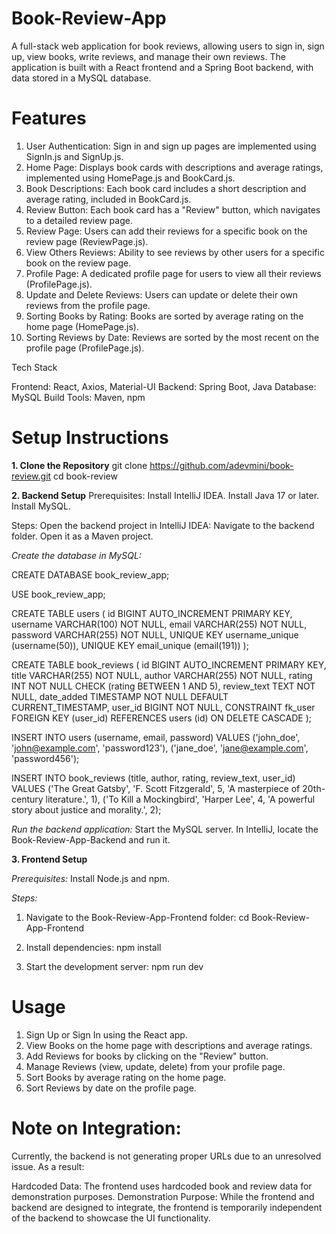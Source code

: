 # Book-Review-App
A full-stack web application for book reviews, allowing users to sign in, sign up, view books, write reviews, and manage their own reviews. The application is built with a React frontend and a Spring Boot backend, with data stored in a MySQL database.



# Features

1. User Authentication: Sign in and sign up pages are implemented using SignIn.js and SignUp.js.
2. Home Page: Displays book cards with descriptions and average ratings, implemented using HomePage.js and BookCard.js.
3. Book Descriptions: Each book card includes a short description and average rating, included in BookCard.js.
4. Review Button: Each book card has a "Review" button, which navigates to a detailed review page.
5. Review Page: Users can add their reviews for a specific book on the review page (ReviewPage.js).
6. View Others Reviews: Ability to see reviews by other users for a specific book on the review page.
7. Profile Page: A dedicated profile page for users to view all their reviews (ProfilePage.js).
8. Update and Delete Reviews: Users can update or delete their own reviews from the profile page.
9. Sorting Books by Rating: Books are sorted by average rating on the home page (HomePage.js).
10. Sorting Reviews by Date: Reviews are sorted by the most recent on the profile page (ProfilePage.js).



Tech Stack

  Frontend: React, Axios, Material-UI
  Backend: Spring Boot, Java
  Database: MySQL
  Build Tools: Maven, npm


# Setup Instructions

**1. Clone the Repository**
   git clone https://github.com/adevmini/book-review.git
   cd book-review

**2. Backend Setup**
Prerequisites:
   Install IntelliJ IDEA.
   Install Java 17 or later.
   Install MySQL.

Steps:
   Open the backend project in IntelliJ IDEA:
   Navigate to the backend folder.
   Open it as a Maven project.
   
   
*Create the database in MySQL:*

   CREATE DATABASE book_review_app;

   USE book_review_app;

   CREATE TABLE users (
       id BIGINT AUTO_INCREMENT PRIMARY KEY,
       username VARCHAR(100) NOT NULL,
       email VARCHAR(255) NOT NULL,
       password VARCHAR(255) NOT NULL,
       UNIQUE KEY username_unique (username(50)),
       UNIQUE KEY email_unique (email(191))
   );

   CREATE TABLE book_reviews (
       id BIGINT AUTO_INCREMENT PRIMARY KEY,
       title VARCHAR(255) NOT NULL,
       author VARCHAR(255) NOT NULL,
       rating INT NOT NULL CHECK (rating BETWEEN 1 AND 5),
       review_text TEXT NOT NULL,
       date_added TIMESTAMP NOT NULL DEFAULT CURRENT_TIMESTAMP,
       user_id BIGINT NOT NULL,
       CONSTRAINT fk_user FOREIGN KEY (user_id) REFERENCES users (id) ON DELETE CASCADE
   );

   INSERT INTO users (username, email, password)
   VALUES
   ('john_doe', 'john@example.com', 'password123'),
   ('jane_doe', 'jane@example.com', 'password456');

   INSERT INTO book_reviews (title, author, rating, review_text, user_id)
   VALUES
   ('The Great Gatsby', 'F. Scott Fitzgerald', 5, 'A masterpiece of 20th-century literature.', 1),
   ('To Kill a Mockingbird', 'Harper Lee', 4, 'A powerful story about justice and morality.', 2);


*Run the backend application:*
   Start the MySQL server.
   In IntelliJ, locate the Book-Review-App-Backend and run it.



**3. Frontend Setup**

*Prerequisites:*
  Install Node.js and npm.

  
*Steps:*

  1. Navigate to the Book-Review-App-Frontend folder:
     cd Book-Review-App-Frontend

  2. Install dependencies:
     npm install

  3. Start the development server:
     npm run dev



# Usage
   1. Sign Up or Sign In using the React app.
   2. View Books on the home page with descriptions and average ratings.
   3. Add Reviews for books by clicking on the "Review" button.
   4. Manage Reviews (view, update, delete) from your profile page.
   5. Sort Books by average rating on the home page.
   6. Sort Reviews by date on the profile page.


# Note on Integration:

Currently, the backend is not generating proper URLs due to an unresolved issue. As a result:

Hardcoded Data: The frontend uses hardcoded book and review data for demonstration purposes.
Demonstration Purpose: While the frontend and backend are designed to integrate, the frontend is temporarily independent of the backend to showcase the UI functionality.





